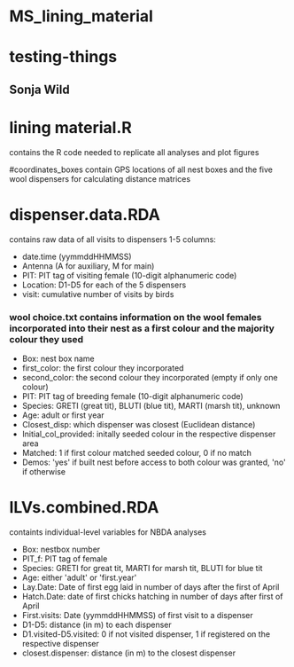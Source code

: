 # MS_lining_material

# testing-things
## Sonja Wild

# lining material.R 
contains the R code needed to replicate all analyses and plot figures

#coordinates_boxes 
contain GPS locations of all nest boxes and the five wool dispensers for calculating distance matrices

# dispenser.data.RDA 
contains raw data of all visits to dispensers 1-5
 columns:
- date.time (yymmddHHMMSS)
- Antenna (A for auxiliary, M for main)
- PIT: PIT tag of visiting female (10-digit alphanumeric code)
- Location: D1-D5 for each of the 5 dispensers
- visit: cumulative number of visits by birds

### wool choice.txt contains information on the wool females incorporated into their nest as a first colour and the majority colour they used
- Box: nest box name
- first_color: the first colour they incorporated
- second_color: the second colour they incorporated (empty if only one colour)
- PIT: PIT tag of breeding female (10-digit alphanumeric code)
- Species: GRETI (great tit), BLUTI (blue tit), MARTI (marsh tit), unknown
- Age: adult or first year
- Closest_disp: which dispenser was closest (Euclidean distance)
- Initial_col_provided: initally seeded colour in the respective dispenser area
- Matched: 1 if first colour matched seeded colour, 0 if no match
- Demos: 'yes' if built nest before access to both colour was granted, 'no' if otherwise

# ILVs.combined.RDA
containts individual-level variables for NBDA analyses
 - Box: nestbox number
 - PIT_f: PIT tag of female
 - Species: GRETI for great tit, MARTI for marsh tit, BLUTI for blue tit
 - Age: either 'adult' or 'first.year'
 - Lay.Date: Date of first egg laid in number of days after the first of April
 - Hatch.Date: date of first chicks hatching in number of days after first of April
 - First.visits: Date (yymmddHHMMSS) of first visit to a dispenser
 - D1-D5: distance (in m) to each dispenser
 - D1.visited-D5.visited: 0 if not visited dispenser, 1 if registered on the respective dispenser
 - closest.dispenser: distance (in m) to the closest dispenser
